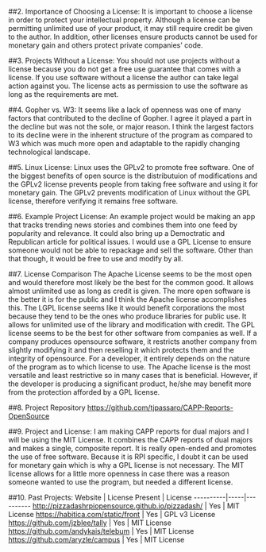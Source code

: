 ##2. Importance of Choosing a License:
It is important to choose a license in order to protect your intellectual property. Although a license can be permitting unlimited use of your product, it may still require credit be given to the author. In addition, other licenses ensure products cannot be used for monetary gain and others protect private companies' code.

##3. Projects Without a License:
You should not use projects without a license because you do not get a free use guarantee that comes with a license. If you use software without a license the author can take legal action against you. The license acts as permission to use the software as long as the requirements are met. 

##4. Gopher vs. W3:
It seems like a lack of openness was one of many factors that contributed to the decline of Gopher. I agree it played a part in the decline but was not the sole, or major reason. I think the largest factors to its decline were in the inherent structure of the program as compared to W3 which was much more open and adaptable to the rapidly changing technological landscape.

##5. Linux License:
Linux uses the GPLv2 to promote free software. One of the biggest benefits of open source is the distributuion of modifications and the GPLv2 license prevents people from taking free software and using it for monetary gain. The GPLv2 prevents modification of Linux without the GPL license, therefore verifying it remains free software. 

##6. Example Project License:
An example project would be making an app that tracks trending news stories and combines them into one feed by popularity and relevance. It could also bring up a Democtratic and Republican article for political issues. I would use a GPL License to ensure someone would not be able to repackage and sell the software. Other than that though, it would be free to use and modify by all. 

##7. License Comparison
The Apache License seems to be the most open and would therefore most likely be the best for the common good. It allows almost unlimited use as long as credit is given. The more open software is the better it is for the public and I think the Apache license accomplishes this. The LGPL license seems like it would benefit corporations the most because they tend to be the ones who produce libraries for public use. It allows for unlimited use of the library and modification with credit. The GPL license seems to be the best for other software from companies as well. If a company produces opensource software, it restricts another company from slightly modifying it and then reselling it which protects them and the integrity of opensource. For a developer, it entirely depends on the nature of the program as to which license to use. The Apache license is the most versatile and least restrictive so in many cases that is beneficial. However, if the developer is producing a significant product, he/she may benefit more from the protection afforded by a GPL license.

##8. Project Repository
https://github.com/tjpassaro/CAPP-Reports-OpenSource

##9. Project and License:
I am making CAPP reports for dual majors and I will be using the MIT License. It combines the CAPP reports of dual majors and makes a single, composite report. It is really open-ended and promotes the use of free software. Because it is RPI specific, I doubt it can be used for monetary gain which is why a GPL license is not necessary. The MIT license allows for a little more openness in case there was a reason someone wanted to use the program, but needed a different license. 

##10. Past Projects:
Website | License Present | License
----------|-----|----------
http://pizzadashrpiopensource.github.io/pizzadash/ | Yes | MIT License
https://habitica.com/static/front | Yes | GPL v3 License
https://github.com/jzblee/tally |  Yes | MIT License
https://github.com/andykais/telebum | Yes | MIT License
https://github.com/aryzle/campus | Yes  | MIT License
